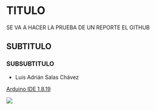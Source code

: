# TITULO
SE VA A HACER LA PRUEBA DE UN REPORTE EL GITHUB
## SUBTITULO
### SUBSUBTITULO 
- Luis Adrián Salas Chávez

[Arduino IDE 1.8.19](https://www.arduino.cc/en/software)

![](https://github.com/AdrianSalasCh/PRUEBA1/blob/main/automatizaci%C3%B3n-industrial.jpg)
